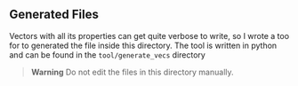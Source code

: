 ## Generated Files
Vectors with all its properties can get quite verbose to write, so I wrote a too for to generated the file inside this directory. The tool is written in python and can be found in the `tool/generate_vecs` directory

> **Warning**
> Do not edit the files in this directory manually.
